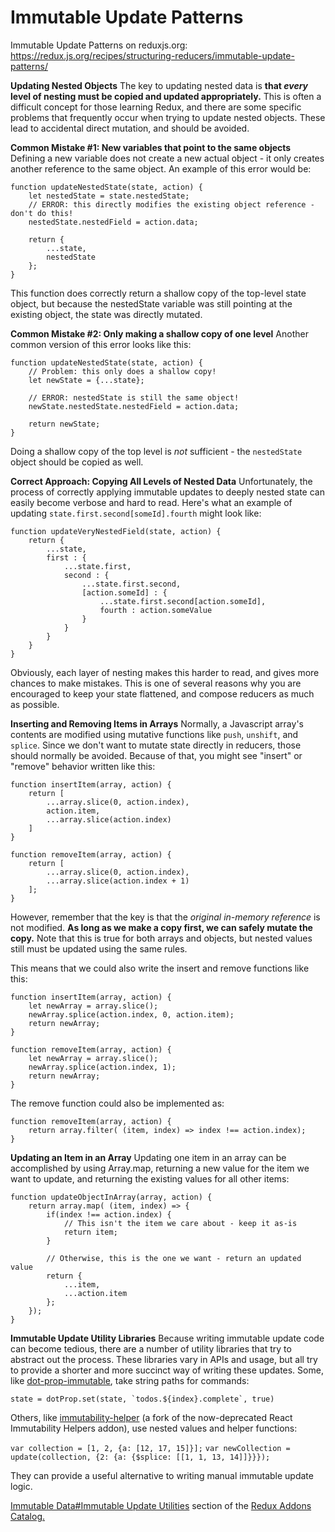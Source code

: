 # Immutable Update Patterns

Immutable Update Patterns on reduxjs.org: https://redux.js.org/recipes/structuring-reducers/immutable-update-patterns/

**Updating Nested Objects**
The key to updating nested data is **that *every* level of nesting must be copied and updated appropriately.** This is often a difficult concept for those learning Redux, and there are some specific problems that frequently occur when trying to update nested objects. These lead to accidental direct mutation, and should be avoided.

**Common Mistake #1: New variables that point to the same objects**
Defining a new variable does not create a new actual object - it only creates another reference to the same object. An example of this error would be:

```
function updateNestedState(state, action) {
    let nestedState = state.nestedState;
    // ERROR: this directly modifies the existing object reference - don't do this!
    nestedState.nestedField = action.data;
 
    return {
        ...state,
        nestedState
    };
}
```

This function does correctly return a shallow copy of the top-level state object, but because the nestedState variable was still pointing at the existing object, the state was directly mutated.

**Common Mistake #2: Only making a shallow copy of one level**
Another common version of this error looks like this:

```
function updateNestedState(state, action) {
    // Problem: this only does a shallow copy!
    let newState = {...state};
 
    // ERROR: nestedState is still the same object!
    newState.nestedState.nestedField = action.data;
 
    return newState;
}
```

Doing a shallow copy of the top level is *not* sufficient - the `nestedState` object should be copied as well.

**Correct Approach: Copying All Levels of Nested Data**
Unfortunately, the process of correctly applying immutable updates to deeply nested state can easily become verbose and hard to read. Here's what an example of updating `state.first.second[someId].fourth` might look like:

```
function updateVeryNestedField(state, action) {
    return {
        ...state,
        first : {
            ...state.first,
            second : {
                ...state.first.second,
                [action.someId] : {
                    ...state.first.second[action.someId],
                    fourth : action.someValue
                }
            }
        }
    }
}
```

Obviously, each layer of nesting makes this harder to read, and gives more chances to make mistakes. This is one of several reasons why you are encouraged to keep your state flattened, and compose reducers as much as possible.

**Inserting and Removing Items in Arrays**
Normally, a Javascript array's contents are modified using mutative functions like `push`, `unshift`, and `splice`. Since we don't want to mutate state directly in reducers, those should normally be avoided. Because of that, you might see "insert" or "remove" behavior written like this:

```
function insertItem(array, action) {
    return [
        ...array.slice(0, action.index),
        action.item,
        ...array.slice(action.index)
    ]
}
 
function removeItem(array, action) {
    return [
        ...array.slice(0, action.index),
        ...array.slice(action.index + 1)
    ];
}
```

However, remember that the key is that the *original in-memory reference* is not modified. **As long as we make a copy first, we can safely mutate the copy.** Note that this is true for both arrays and objects, but nested values still must be updated using the same rules.

This means that we could also write the insert and remove functions like this:

```
function insertItem(array, action) {
    let newArray = array.slice();
    newArray.splice(action.index, 0, action.item);
    return newArray;
}
 
function removeItem(array, action) {
    let newArray = array.slice();
    newArray.splice(action.index, 1);
    return newArray;
}
```

The remove function could also be implemented as:

```
function removeItem(array, action) {
    return array.filter( (item, index) => index !== action.index);
}
```

**Updating an Item in an Array**
Updating one item in an array can be accomplished by using Array.map, returning a new value for the item we want to update, and returning the existing values for all other items:

```
function updateObjectInArray(array, action) {
    return array.map( (item, index) => {
        if(index !== action.index) {
            // This isn't the item we care about - keep it as-is
            return item;
        }
 
        // Otherwise, this is the one we want - return an updated value
        return {
            ...item,
            ...action.item
        };    
    });
}
```

**Immutable Update Utility Libraries**
Because writing immutable update code can become tedious, there are a number of utility libraries that try to abstract out the process. These libraries vary in APIs and usage, but all try to provide a shorter and more succinct way of writing these updates. Some, like [dot-prop-immutable](https://github.com/debitoor/dot-prop-immutable), take string paths for commands:

```state = dotProp.set(state, `todos.${index}.complete`, true)```

Others, like [immutability-helper](https://github.com/kolodny/immutability-helper) (a fork of the now-deprecated React Immutability Helpers addon), use nested values and helper functions:

`var collection = [1, 2, {a: [12, 17, 15]}];`
`var newCollection = update(collection, {2: {a: {$splice: [[1, 1, 13, 14]]}}});`

They can provide a useful alternative to writing manual immutable update logic.

[Immutable Data#Immutable Update Utilities](https://github.com/markerikson/redux-ecosystem-links/blob/master/immutable-data.md#immutable-update-utilities) section of the [Redux Addons Catalog.](https://github.com/markerikson/redux-ecosystem-links)

